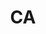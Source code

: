 ---
published:  false
post_id:    2019-07-CA
title:      CA
date_start: 2019-07-31
date_end:   2019-08-10
images:
  - ext:    01.jpg
    width:  2400
    height: 3000
    meta:   Kootenay, BC
  - ext:    00.jpg
    width:  2400
    height: 1920
    meta:   Jasper, BC
tags:
  - Canada
---